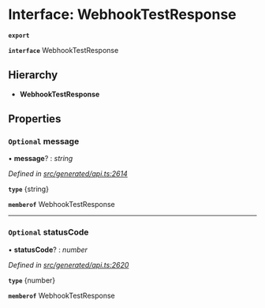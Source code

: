 # Interface: WebhookTestResponse

**`export`** 

**`interface`** WebhookTestResponse

## Hierarchy

* **WebhookTestResponse**

## Properties

### `Optional` message

• **message**? : *string*

*Defined in [src/generated/api.ts:2614](https://github.com/mailslurp/mailslurp-client-ts-js/blob/6b83217/src/generated/api.ts#L2614)*

**`type`** {string}

**`memberof`** WebhookTestResponse

___

### `Optional` statusCode

• **statusCode**? : *number*

*Defined in [src/generated/api.ts:2620](https://github.com/mailslurp/mailslurp-client-ts-js/blob/6b83217/src/generated/api.ts#L2620)*

**`type`** {number}

**`memberof`** WebhookTestResponse

